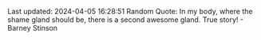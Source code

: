 Last updated: 2024-04-05 16:28:51
Random Quote: In my body, where the shame gland should be, there is a second awesome gland. True story! - Barney Stinson